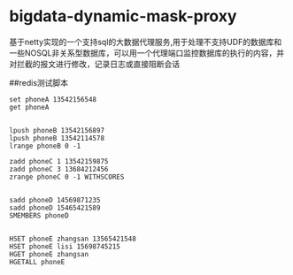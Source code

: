 # bigdata-dynamic-mask-proxy
基于netty实现的一个支持sql的大数据代理服务,用于处理不支持UDF的数据库和一些NOSQL非关系型数据库，可以用一个代理端口监控数据库的执行的内容，并对拦截的报文进行修改，记录日志或直接阻断会话


##redis测试脚本
```shell
set phoneA 13542156548
get phoneA


lpush phoneB 13542156897
lpush phoneB 13542114578
lrange phoneB 0 -1

zadd phoneC 1 13542159875
zadd phoneC 3 13684212456
zrange phoneC 0 -1 WITHSCORES


sadd phoneD 14569871235
sadd phoneD 15465421589
SMEMBERS phoneD


HSET phoneE zhangsan 13565421548    
HSET phoneE lisi 15698745215
HGET phoneE zhangsan
HGETALL phoneE  
```
